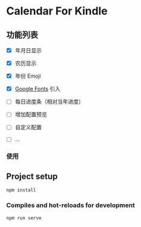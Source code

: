 
# Calendar For Kindle
## 功能列表

- [x] 年月日显示
- [x] 农历显示
- [x] 年份 Emoji
- [x] [Google Fonts](https://fonts.google.com/) 引入
- [ ] 每日进度条（相对当年进度）
- [ ] 增加配置预览
- [ ] 自定义配置
- [ ] ...


### 使用 

## Project setup
```
npm install
```

### Compiles and hot-reloads for development
```
npm run serve
```